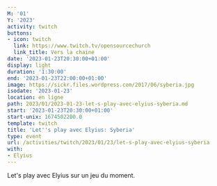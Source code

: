 ```yaml
---
M: '01'
Y: '2023'
activity: twitch
buttons:
- icon: twitch
  link: https://www.twitch.tv/opensourcechurch
  link_title: Vers la chaine
date: '2023-01-23T20:30:00+01:00'
display: light
duration: '1:30:00'
end: '2023-01-23T22:00:00+01:00'
image: https://sickr.files.wordpress.com/2017/06/syberia.jpg
isodate: '2023-01-23'
location: en ligne
path: 2023/01/2023-01-23-let-s-play-avec-elyius-syberia.md
start: '2023-01-23T20:30:00+01:00'
start-unix: 1674502200.0
template: twitch
title: 'Let''s play avec Elyius: Syberia'
type: event
url: /activities/twitch/2023/01/23/let-s-play-avec-elyius-syberia
with:
- Elyius
---
```

Let's play avec Elyius sur un jeu du moment.